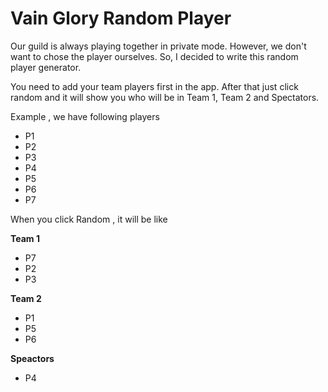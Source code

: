 # Vain Glory Random Player

Our guild is always playing together in private mode. However, we don't want to chose the player ourselves. So, I decided to write this random player generator.

You need to add your team players first in the app. After that just click random and it will show you who will be in Team 1, Team 2 and Spectators.

Example , we have following players

- P1
- P2
- P3
- P4
- P5
- P6
- P7

When you click Random , it will be like

**Team 1**

- P7
- P2
- P3

**Team 2**

- P1
- P5
- P6

**Speactors**

- P4